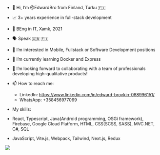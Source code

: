 - 👋 Hi, I’m @EdwardBro from Finland, Turku :finland:
- 📈 3+ years experience in full-stack development
- 📜 BEng in IT, Xamk, 2021
- 🗣️ Speak 🇬🇧 🇫🇮

- 👀 I’m interested in Mobile, Fullstack or Software Development positions
- 🌱 I’m currently learning Docker and Express
- 💞️ I’m looking forward to collaborating with a team of professionals developing high-qualitative products!
- 📫 How to reach me:

  -  LinkedIn: https://www.linkedin.com/in/edward-brovkin-088996151/
  -  WhatsApp: +358456977069

- My skills:
- React, Typescript, Java(Android programming, OSGi framework), Firebase, Google Cloud Platform, HTML, CSS(SCSS, SASS), MVC.NET, C#, SQL
- JavaScript, Vite.js, Webpack, Tailwind, Next.js, Redux

![](https://komarev.com/ghpvc/?username=edwardbro&color=red)

<!---
EdwardBro/EdwardBro is a ✨ special ✨ repository because its `README.md` (this file) appears on your GitHub profile.
You can click the Preview link to take a look at your changes.
--->
